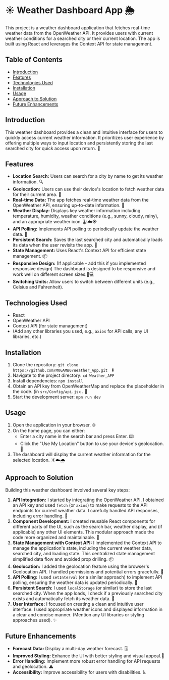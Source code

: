 # ☀️ Weather Dashboard App 🌦️

This project is a weather dashboard application that fetches real-time weather data from the OpenWeather API. It provides users with current weather conditions for a searched city or their current location.  The app is built using React and leverages the Context API for state management.

## Table of Contents

- [Introduction](#introduction)
- [Features](#features)
- [Technologies Used](#technologies-used)
- [Installation](#installation)
- [Usage](#usage)
- [Approach to Solution](#approach-to-solution)
- [Future Enhancements](#future-enhancements)

## Introduction

This weather dashboard provides a clean and intuitive interface for users to quickly access current weather information.  It prioritizes user experience by offering multiple ways to input location and persistently storing the last searched city for quick access upon return. 🚀

## Features

- **Location Search:** Users can search for a city by name to get its weather information. 🔍
- **Geolocation:** Users can use their device's location to fetch weather data for their current area. 📍
- **Real-time Data:** The app fetches real-time weather data from the OpenWeather API, ensuring up-to-date information. 🔄
- **Weather Display:** Displays key weather information including temperature, humidity, weather conditions (e.g., sunny, cloudy, rainy), and an appropriate weather icon. 🌡️💧☁️☀️
- **API Polling:** Implements API polling to periodically update the weather data. 📡
- **Persistent Search:** Saves the last searched city and automatically loads its data when the user revisits the app. 💾
- **State Management:** Uses React's Context API for efficient state management. 📦
- **Responsive Design:** (If applicable - add this if you implemented responsive design) The dashboard is designed to be responsive and work well on different screen sizes.📱💻
- **Switching Units:** Allow users to switch between different units (e.g., Celsius and Fahrenheit).

## Technologies Used

- React
- OpenWeather API
- Context API (for state management)
- (Add any other libraries you used, e.g., `axios` for API calls, any UI libraries, etc.)

## Installation

1. Clone the repository: ```git clone https://github.com/M0GAMB0/Weather_App.git ``` ⬇
2. Navigate to the project directory: ```cd Weather_APP``` 
3. Install dependencies: ```npm install```
4. Obtain an API key from OpenWeatherMap and replace the placeholder in the code.  (in `src/Config/api.jsx` . 🔑
5. Start the development server: ```npm run dev```

## Usage

1. Open the application in your browser. 🌐
2. On the home page, you can either:
    - Enter a city name in the search bar and press Enter. ⌨️
    - Click the "Use My Location" button to use your device's geolocation. 📍
3. The dashboard will display the current weather information for the selected location. ☀️☁️🌧️

## Approach to Solution

Building this weather dashboard involved several key steps:

1. **API Integration:** I started by integrating the OpenWeather API.  I obtained an API key and used `fetch` (or `axios`) to make requests to the API endpoints for current weather data. I carefully handled API responses, including error handling. 🔌
2. **Component Development:** I created reusable React components for different parts of the UI, such as the search bar, weather display, and (if applicable) any other UI elements. This modular approach made the code more organized and maintainable. 🧩
3. **State Management with Context API:** I implemented the Context API to manage the application's state, including the current weather data, searched city, and loading state. This centralized state management simplified data flow and avoided prop drilling. 📦
4. **Geolocation:** I added the geolocation feature using the browser's Geolocation API. I handled permissions and potential errors gracefully. 📍
5. **API Polling:** I used `setInterval` (or a similar approach) to implement API polling, ensuring the weather data is updated periodically. 🔄
6. **Persistent Search:**  I used `localStorage` (or similar) to store the last searched city.  When the app loads, I check if a previously searched city exists and automatically fetch its weather data. 💾
7. **User Interface:** I focused on creating a clean and intuitive user interface. I used appropriate weather icons and displayed information in a clear and concise manner. (Mention any UI libraries or styling approaches used). ✨

## Future Enhancements

- **Forecast Data:** Display a multi-day weather forecast. 🗓️
- **Improved Styling:** Enhance the UI with better styling and visual appeal.🎨
- **Error Handling:** Implement more robust error handling for API requests and geolocation. ⚠️
- **Accessibility:** Improve accessibility for users with disabilities. ♿

